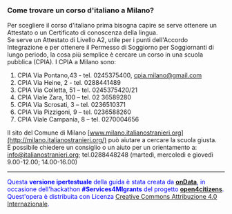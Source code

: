 ### Come trovare un corso d'italiano a Milano?

Per scegliere il corso d'italiano prima bisogna capire se serve ottenere
un Attestato o un Certificato di conoscenza della lingua.<br>Se serve un
Attestato di Livello A2, utile per i punti dell'Accordo Integrazione e
per ottenere il Permesso di Soggiorno per Soggiornanti di lungo periodo,
la cosa più semplice è cercare un corso in una scuola pubblica (CPIA). I
CPIA a Milano sono:

1. CPIA Via Pontano,43 - tel. 0245375400, [cpia.milano@gmail.com](mailto:cpia.milano@gmail.com)
2. CPIA Via Heine, 2 - tel. 0288441489
3. CPIA Via Colletta, 51 – tel. 0245375420/21
4. CPIA Viale Zara, 100 – tel. 02 36589280
5. CPIA Via Scrosati, 3 – tel. 0236510371
6. CPIA Via Pizzigoni, 9 – tel. 0236588260
7. CPIA Viale Campania, 8 – tel. 0270004656

Il sito del Comune di Milano [www.milano.italianostranieri.org](http://milano.italianostranieri.org/) può aiutare a cercare la scuola giusta.<br>È possibile chiedere un consiglio o un aiuto per un orientamento a: [info@italianostranieri.org](mailto:info@italianostranieri.org);
tel.0288448248 (martedì, mercoledì e giovedì 9.00-12.00; 14.00-16.00)

---
<footer style="color:blue !important;">
<div id="about">
Questa <strong>versione ipertestuale</strong> della guida è stata creata da <a href="http://ondata.it/" target="_blank"><strong>onData</strong></a>, in occasione dell'hackathon <strong>#Services4MIgrants</strong> del progetto <a href="http://open4citizens.eu/" target="_blank"><strong>open4citizens</strong></a>.
</div>
<div id="licenza">
Quest'opera è distribuita con Licenza <a rel="license" href="http://creativecommons.org/licenses/by/4.0/">Creative Commons Attribuzione 4.0 Internazionale</a>.
</div>
</footer>
